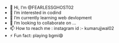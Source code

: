- 👋 Hi, I’m @FEARLESSGHOST02
- 👀 I’m interested in codind
- 🌱 I’m currently learning web devlopment
- 💞️ I’m looking to collaborate on ...
- 📫 How to reach me : instagram id :- kumarujjwal02
- ⚡ Fun fact: playing bgmi😄

<!---
FEARLESSGHOST02/FEARLESSGHOST02 is a ✨ special ✨ repository because its `README.md` (this file) appears on your GitHub profile.
You can click the Preview link to take a look at your changes.
--->
